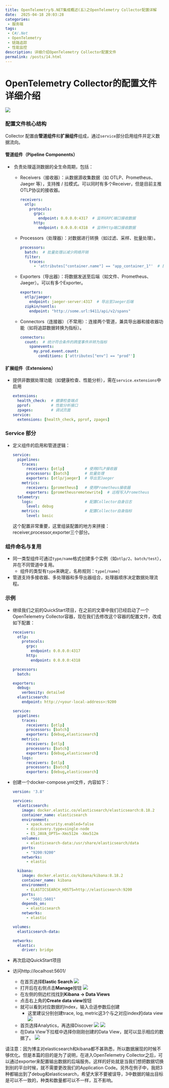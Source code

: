 ```yaml
---
title: OpenTelemetry与.NET集成概述(五)之OpenTelemetry Collector配置详解
date:  2025-04-18 20:03:28
categories:
 - 服务端
tags:
 - C#/.Net
 - OpenTelemetry
 - 链路追踪
 - 性能监控
description: 详细介绍OpenTelemetry Collector配置文件
permalink: /posts/14.html
---
```


# OpenTelemetry Collector的配置文件详细介绍
   ![](/images/otel0.png)
### **配置文件核心结构**

Collector 配置由**管道组件**和**扩展组件**组成，通过`service`部分启用组件并定义数据流向。

#### **管道组件（Pipeline Components）**

- ​	负责处理遥测数据的全生命周期，包括：

  - Receivers（接收器）：从数据源收集数据（如 OTLP、Prometheus、Jaeger 等），支持推 / 拉模式。可以同时有多个Receiver，但是目前主推OTLP协议的接收器。

    ```yaml
    receivers:
      otlp:
        protocols:
          grpc:
            endpoint: 0.0.0.0:4317  # 监听GRPC端口接收数据
          http:
            endpoint: 0.0.0.0:4318  # 监听Http端口接收数据
    ```

  - Processors（处理器）：对数据进行转换（如过滤、采样、批量处理）。

    ```yaml
    processors:
      batch:  # 批量处理以减少网络开销
      filter:
        traces:
          - 'attributes["container.name"] == "app_container_1"'  # 按属性过滤追踪数据
    ```

  - Exporters（导出器）：将数据发送至后端（如文件、Prometheus、Jaeger）。可以有多个Exporter。

    ```yaml
    exporters:
      otlp/jaeger:
        endpoint: jaeger-server:4317  # 导出至Jaeger后端
      zipkin/nontls:
        endpoint: "http://some.url:9411/api/v2/spans"
    ```

  - Connectors（连接器）（不常用）：连接两个管道，兼具导出器和接收器功能（如将追踪数据转换为指标）。

    ```yaml
    connectors:
      count:  # 统计符合条件的跨度事件并转为指标
        spanevents:
          my.prod.event.count:
            conditions: ['attributes["env"] == "prod"']
    ```

#### **扩展组件（Extensions）**

- ​	提供非数据处理功能（如健康检查、性能分析），需在`service.extensions`中启用

  ```yaml
  extensions:
    health_check:  # 健康检查端点
    pprof:         # 性能分析接口
    zpages:        # 调试页面
  service:
    extensions: [health_check, pprof, zpages]
  ```

### **Service 部分**

- 定义组件的启用和管道逻辑：

  ```yaml
  service:
    pipelines:
      traces:
        receivers: [otlp]         # 使用OTLP接收器
        processors: [batch]       # 批量处理
        exporters: [otlp/jaeger]  # 导出至Jaeger
      metrics:
        receivers: [prometheus]   # 使用Prometheus接收器
        exporters: [prometheusremotewrite]  # 远程写入Prometheus
    telemetry:
      logs:                       # 配置Collector自身日志
        level: debug
      metrics:                    # 配置Collector自身指标
        level: basic
  ```

  这个配置非常重要，这里组装配置的地方来拼接：receiver,processor,exporter三个部分。

### **组件命名与复用**

- 同一类型组件可通过`type/name`格式创建多个实例（如`otlp/2`、`batch/test`），并在不同管道中复用。
  - 组件的类型有`type`来确定，名称规则：`type[/name]`
- 管道支持多接收器、多处理器和多导出器组合，处理器顺序决定数据处理流程。

### 示例

- 继续我们之前的QuickStart项目，在之前的文章中我们已经启动了一个OpenTelemetry Collector容器，现在我们去修改这个容器的配置文件，改成如下配置：

  ```yaml
  receivers:
    otlp:
      protocols:
        grpc:
          endpoint: 0.0.0.0:4317
        http:
          endpoint: 0.0.0.0:4318
  
  processors:
    batch:
  
  exporters:
    debug:
      verbosity: detailed
    elasticsearch:
      endpoint: http://<your-local-address>:9200
  
  service:
    pipelines:
      traces:
        receivers: [otlp]
        processors: [batch]
        exporters: [debug,elasticsearch]
      metrics:
        receivers: [otlp]
        processors: [batch]
        exporters: [debug,elasticsearch]
      logs:
        receivers: [otlp]
        processors: [batch]
        exporters: [debug,elasticsearch]
  ```

- 创建一个docker-compose.yml文件，内容如下：

  ```yaml
  version: '3.8'
  
  services:
    elasticsearch:
      image: docker.elastic.co/elasticsearch/elasticsearch:8.18.2
      container_name: elasticsearch
      environment:
        - xpack.security.enabled=false
        - discovery.type=single-node
        - ES_JAVA_OPTS=-Xms512m -Xmx512m
      volumes:
        - elasticsearch-data:/usr/share/elasticsearch/data
      ports:
        - "9200:9200"
      networks:
        - elastic
  
    kibana:
      image: docker.elastic.co/kibana/kibana:8.18.2
      container_name: kibana
      environment:
        - ELASTICSEARCH_HOSTS=http://elasticsearch:9200
      ports:
        - "5601:5601"
      depends_on:
        - elasticsearch
      networks:
        - elastic
  
  volumes:
    elasticsearch-data:
  
  networks:
    elastic:
      driver: bridge
  ```

- 再次启动QuickStart项目

- 访问http://localhost:5601/

  - 在首页选择**Elastic Search**
    ![](/images/es1.png)
  - 打开后在右侧点击**Manage**按钮
    ![](/images/es.png)
  - 在左侧的侧边栏找找到**Kibana -> Data Views**
  - 点击右上角的**Create data view**按钮
  - 就可以看到对应数据的Index，输入合适参数后创建
    - 这里建议分别创建trace, log, metric这3个与之对应index的data view
    ![](/images/es3.png)
  - 首页选择Analytics，再选择Discover
    ![](/images/es4.png)
    ![](/images/es6.png)
  - 在Data View下拉框中选择你刚刚创建的Data View，就可以显示相应的数据了。
    ![](/images/es5.png)

请注意：因为博主对elasticsearch和kibana都不甚熟悉，所以数据展现的时候不够优化。但是本篇的目的是为了说明，在进入OpenTelemetry Collector之后，可以通过exporter来配置输出数据的后端服务。这样的好处就是当我们想把数据切换到别的平台时候，就不需要更改我们的Application Code。另外在例子中，我把3种都输出到了debug和elasticsearch，希望大家不要被误导，3中数据的输出目标是可以不一致的，种类和数量都可以不一样，互不影响。

